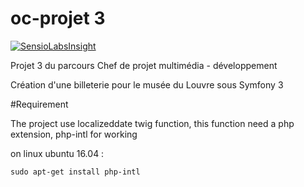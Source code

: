 oc-projet 3
==========

[![SensioLabsInsight](https://insight.sensiolabs.com/projects/8635498d-4435-4ef1-8118-3d12273b5558/big.png)](https://insight.sensiolabs.com/projects/8635498d-4435-4ef1-8118-3d12273b5558)

Projet 3 du parcours Chef de projet multimédia - développement

Création d'une billeterie pour le musée du Louvre sous Symfony 3


#Requirement

The project use localizeddate twig function, this function need a php extension, php-intl for working

on linux ubuntu 16.04 :

`sudo apt-get install php-intl`